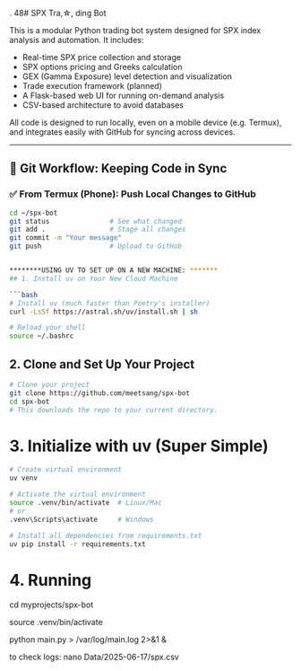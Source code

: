 . 48# SPX Tra,☆, ding Bot

This is a modular Python trading bot system designed for SPX index analysis and automation. It includes:

- Real-time SPX price collection and storage
- SPX options pricing and Greeks calculation
- GEX (Gamma Exposure) level detection and visualization
- Trade execution framework (planned)
- A Flask-based web UI for running on-demand analysis
- CSV-based architecture to avoid databases

All code is designed to run locally, even on a mobile device (e.g. Termux), and integrates easily with GitHub for syncing across devices.

---

## 🔁 Git Workflow: Keeping Code in Sync

### ✅ From Termux (Phone): Push Local Changes to GitHub

```bash
cd ~/spx-bot
git status               # See what changed
git add .                # Stage all changes
git commit -m "Your message"
git push                 # Upload to GitHub


********USING UV TO SET UP ON A NEW MACHINE: *******
## 1. Install uv on Your New Cloud Machine

```bash
# Install uv (much faster than Poetry's installer)
curl -LsSf https://astral.sh/uv/install.sh | sh

# Reload your shell
source ~/.bashrc
```

## 2. Clone and Set Up Your Project

```bash
# Clone your project
git clone https://github.com/meetsang/spx-bot
cd spx-bot
# This downloads the repo to your current directory.
```

# 3. Initialize with uv (Super Simple)

```bash
# Create virtual environment
uv venv

# Activate the virtual environment
source .venv/bin/activate  # Linux/Mac
# or
.venv\Scripts\activate     # Windows

# Install all dependencies from requirements.txt
uv pip install -r requirements.txt
```
# 4. Running
cd myprojects/spx-bot

source .venv/bin/activate

python main.py > /var/log/main.log 2>&1 &

to check logs: nano Data/2025-06-17/spx.csv


